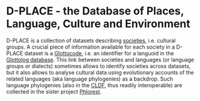 # D-PLACE - the Database of Places, Language, Culture and Environment

D-PLACE is a collection of datasets describing [societies](https://d-place.org/glossary#q4), i.e. cultural groups.
A crucial piece of information available for each society in a D-PLACE dataset is a [Glottocode](https://content.iospress.com/articles/semantic-web/sw212843), i.e. an identifier for a languoid in the [Glottolog database](https://glottolog.org). This link between societies and languages (or language groups or dialects) sometimes allows to identify societies across datasets, but it also allows to analyse cultural data using evolutionary accounts of the related languages (aka language phylogenies) as a backdrop. Such language phylogenies (also in the [CLDF](https://cldf.clld.org), thus readily interoperable) are collected in the sister project [Phlorest](https://github.com/phlorest).
